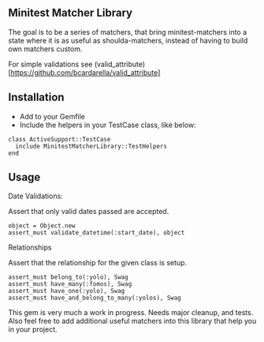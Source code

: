 Minitest Matcher Library
------------------------

The goal is to be a series of matchers, that bring minitest-matchers into a state where it is as useful as shoulda-matchers, instead of having to build own matchers custom.

For simple validations see (valid_attribute)[https://github.com/bcardarella/valid_attribute]

Installation
-----------

* Add to your Gemfile
* Include the helpers in your TestCase class, like below:

```
class ActiveSupport::TestCase
  include MinitestMatcherLibrary::TestHelpers
end
```

Usage
-----


Date Validations:

Assert that only valid dates passed are accepted.

```
object = Object.new
assert_must validate_datetime(:start_date), object
```


Relationships

Assert that the relationship for the given class is setup.

```
assert_must belong_to(:yolo), Swag
assert_must have_many(:fomos), Swag
assert_must have_one(:yolo), Swag
assert_must have_and_belong_to_many(:yolos), Swag
```



This gem is very much a work in progress.  Needs major cleanup, and tests.  Also feel free to add additional useful matchers into this library that help you in your project.
